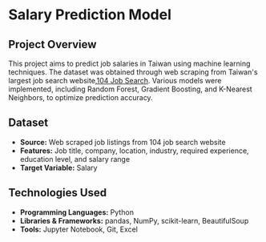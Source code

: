 # Salary Prediction Model 

## Project Overview
This project aims to predict job salaries in Taiwan using machine learning techniques. The dataset was obtained through web scraping from Taiwan's largest job search website,[104 Job Search](https://www.104.com.tw). Various models were implemented, including Random Forest, Gradient Boosting, and K-Nearest Neighbors, to optimize prediction accuracy.

## Dataset
- **Source:** Web scraped job listings from 104 job search website
- **Features:** Job title, company, location, industry, required experience, education level, and salary range
- **Target Variable:** Salary

## Technologies Used
- **Programming Languages:** Python
- **Libraries & Frameworks:** pandas, NumPy, scikit-learn, BeautifulSoup
- **Tools:** Jupyter Notebook, Git, Excel

